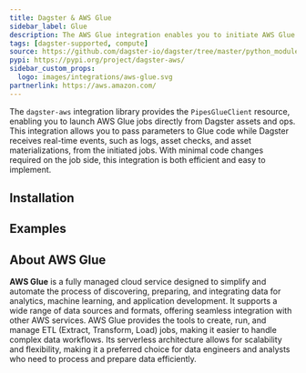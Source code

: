 ```yaml
---
title: Dagster & AWS Glue
sidebar_label: Glue
description: The AWS Glue integration enables you to initiate AWS Glue jobs directly from Dagster, seamlessly pass parameters to your code, and stream logs and structured messages back into Dagster.
tags: [dagster-supported, compute]
source: https://github.com/dagster-io/dagster/tree/master/python_modules/libraries/dagster-aws
pypi: https://pypi.org/project/dagster-aws/
sidebar_custom_props:
  logo: images/integrations/aws-glue.svg
partnerlink: https://aws.amazon.com/
---
```


The `dagster-aws` integration library provides the `PipesGlueClient` resource, enabling you to launch AWS Glue jobs directly from Dagster assets and ops. This integration allows you to pass parameters to Glue code while Dagster receives real-time events, such as logs, asset checks, and asset materializations, from the initiated jobs. With minimal code changes required on the job side, this integration is both efficient and easy to implement.

## Installation

<PackageInstallInstructions packageName="dagster-aws" />

## Examples

<CodeExample path="docs_snippets/docs_snippets/integrations/aws-glue.py" language="python" />

## About AWS Glue

**AWS Glue** is a fully managed cloud service designed to simplify and automate the process of discovering, preparing, and integrating data for analytics, machine learning, and application development. It supports a wide range of data sources and formats, offering seamless integration with other AWS services. AWS Glue provides the tools to create, run, and manage ETL (Extract, Transform, Load) jobs, making it easier to handle complex data workflows. Its serverless architecture allows for scalability and flexibility, making it a preferred choice for data engineers and analysts who need to process and prepare data efficiently.
